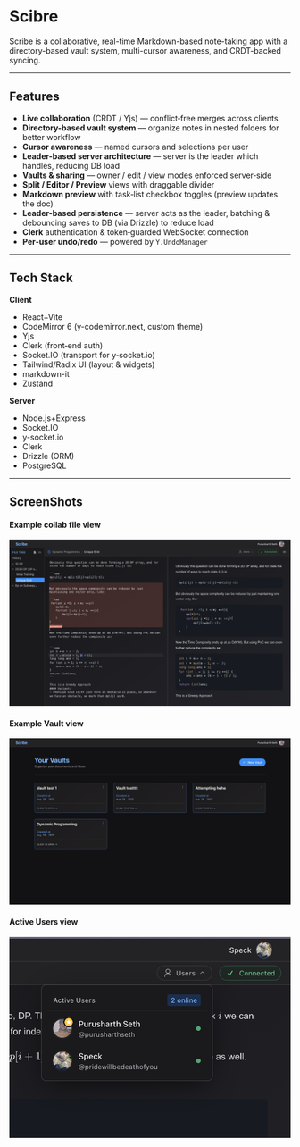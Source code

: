 # Scibre


Scribe is a collaborative, real-time Markdown-based note-taking app with a directory-based vault system, multi-cursor awareness, and CRDT-backed syncing.

---

## Features

- **Live collaboration** (CRDT / Yjs) — conflict‑free merges across clients
- **Directory-based vault system** — organize notes in nested folders for better workflow
- **Cursor awareness** — named cursors and selections per user
- **Leader-based server architecture** — server is the leader which handles, reducing DB load
- **Vaults & sharing** — owner / edit / view modes enforced server‑side
- **Split / Editor / Preview** views with draggable divider
- **Markdown preview** with task‑list checkbox toggles (preview updates the doc)
- **Leader-based persistence** — server acts as the leader, batching & debouncing saves to DB (via Drizzle) to reduce load  
- **Clerk** authentication & token‑guarded WebSocket connection
- **Per‑user undo/redo** — powered by `Y.UndoManager`
  
___
## Tech Stack

**Client**
- React+Vite
- CodeMirror 6 (y-codemirror.next, custom theme)
- Yjs
- Clerk (front‑end auth)
- Socket.IO (transport for y‑socket.io)
- Tailwind/Radix UI (layout & widgets)
- markdown-it
- Zustand

**Server**
- Node.js+Express
- Socket.IO
- y-socket.io 
- Clerk
- Drizzle (ORM)
- PostgreSQL
___

## ScreenShots

#### Example collab file view
![File](./public/File.png)

#### Example Vault view
![Vault](./public/Vault.png)

#### Active Users  view
![Active Users](./public/ActiveUsers.png)